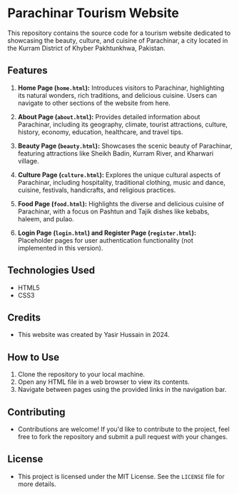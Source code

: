 # Parachinar Tourism Website

This repository contains the source code for a tourism website dedicated to showcasing the beauty, culture, and cuisine of Parachinar, a city located in the Kurram District of Khyber Pakhtunkhwa, Pakistan.

## Features

1. **Home Page (`home.html`):** Introduces visitors to Parachinar, highlighting its natural wonders, rich traditions, and delicious cuisine. Users can navigate to other sections of the website from here.

2. **About Page (`about.html`):** Provides detailed information about Parachinar, including its geography, climate, tourist attractions, culture, history, economy, education, healthcare, and travel tips.

3. **Beauty Page (`beauty.html`):** Showcases the scenic beauty of Parachinar, featuring attractions like Sheikh Badin, Kurram River, and Kharwari village.

4. **Culture Page (`culture.html`):** Explores the unique cultural aspects of Parachinar, including hospitality, traditional clothing, music and dance, cuisine, festivals, handicrafts, and religious practices.

5. **Food Page (`food.html`):** Highlights the diverse and delicious cuisine of Parachinar, with a focus on Pashtun and Tajik dishes like kebabs, haleem, and pulao.

6. **Login Page (`login.html`) and Register Page (`register.html`):** Placeholder pages for user authentication functionality (not implemented in this version).

## Technologies Used

- HTML5
- CSS3

## Credits

- This website was created by Yasir Hussain in 2024.

## How to Use

1. Clone the repository to your local machine.
2. Open any HTML file in a web browser to view its contents.
3. Navigate between pages using the provided links in the navigation bar.

## Contributing

- Contributions are welcome! If you'd like to contribute to the project, feel free to fork the repository and submit a pull request with your changes.

## License

- This project is licensed under the MIT License. See the `LICENSE` file for more details.
